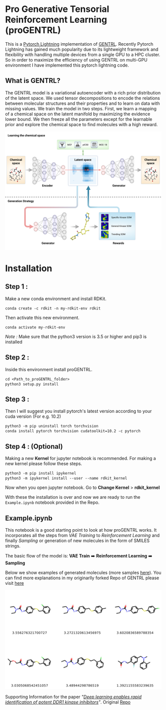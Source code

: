 # Pro Generative Tensorial Reinforcement Learning (proGENTRL) 

This is a [Pytorch Lightning](https://github.com/PyTorchLightning/pytorch-lightning) implementation of [GENTRL](https://github.com/insilicomedicine/gentrl). Recently Pytorch Lightning has gained much popularity due to its lightweight framework and flexibility with handling multiple devices from a single GPU to a HPC cluster. So in order to maximize the efficiency of using GENTRL on multi-GPU environment I have implemented this pytorch lightning code.

## What is GENTRL?
The GENTRL model is a variational autoencoder with a rich prior distribution of the latent space. We used tensor decompositions to encode the relations between molecular structures and their properties and to learn on data with missing values. We train the model in two steps. First, we learn a mapping of a chemical space on the latent manifold by maximizing the evidence lower bound. We then freeze all the parameters except for the learnable prior and explore the chemical space to find molecules with a high reward.

![GENTRL](images/gentrl.png)

# Installation

## Step 1 :
Make a new conda environment and install RDKit.
```
conda create -c rdkit -n my-rdkit-env rdkit
```
Then activate this new environment.
```
conda activate my-rdkit-env
```
*Note :*  Make sure that the python3 version is 3.5 or higher and pip3 is installed

## Step 2 :
Inside this environment install proGENTRL.
```
cd <Path_to_proGENTRL_folder>
python3 setup.py install
```

## Step 3 :
Then I will suggest you install pytorch's latest version according to your cuda version (For e.g. 10.2)
```
python3 -m pip uninstall torch torchvision
conda install pytorch torchvision cudatoolkit=10.2 -c pytorch
```

## Step 4 : (Optional)
Making a new **Kernel** for jupyter notebook is recommended. For making a new kernel please follow these steps.
```
python3 -m pip install ipykernel
python3 -m ipykernel install --user --name rdkit_kernel
```
Now when you open jupyter notebook. Go to **Change Kernel** > **rdkit_kernel**

With these the installation is over and now we are ready to run the `Example.ipynb` notebook provided in the Repo.

## Example.ipynb

This notebook is a good starting point to look at how proGENTRL works. It incorporates all the steps from *VAE Training* to *Reinforcement Learning* and finally *Sampling* or generation of new molecules in the form of SMILES strings.

The basic flow of the model is:
**VAE Train** :arrow_right: **Reinforcement Learning** :arrow_right: **Sampling**

Below we show examples of generated molecules (more samples [here](https://github.com/Bibyutatsu/GENTRL/blob/master/images/Sampling_big.png)). You can find more explanations in my originarlly forked Repo of GENTRL please visit [here](https://github.com/Bibyutatsu/GENTRL)

![Sampling](https://github.com/Bibyutatsu/GENTRL/blob/master/images/Sampling.jpeg)


Supporting Information for the paper _"[Deep learning enables rapid identification of potent DDR1 kinase inhibitors](https://www.nature.com/articles/s41587-019-0224-x)"_.
Original [Repo](https://github.com/insilicomedicine/gentrl)